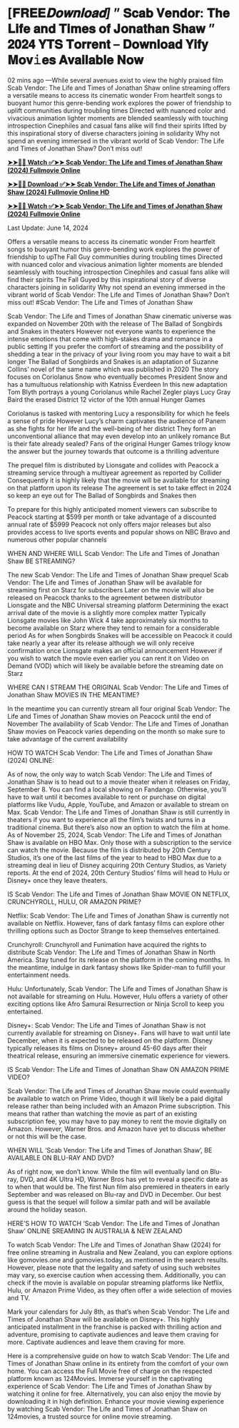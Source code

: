 # [𝐅𝐑𝐄𝐄*𝐃𝐨𝐰𝐧𝐥𝐨𝐚𝐝]* ” 𝐒𝐜𝐚𝐛 𝐕𝐞𝐧𝐝𝐨𝐫: 𝐓𝐡𝐞 𝐋𝐢𝐟𝐞 𝐚𝐧𝐝 𝐓𝐢𝐦𝐞𝐬 𝐨𝐟 𝐉𝐨𝐧𝐚𝐭𝐡𝐚𝐧 𝐒𝐡𝐚𝐰 ” 𝟐𝟎𝟐𝟒 𝐘𝐓𝐒 𝐓𝐨𝐫𝐫𝐞𝐧𝐭 – 𝐃𝐨𝐰𝐧𝐥𝐨𝐚𝐝 𝐘𝐢𝐟𝐲 𝐌𝐨𝐯𝚒𝐞𝐬 𝐀𝐯𝐚𝐢𝐥𝐚𝐛𝐥𝐞 𝐍𝐨𝐰

02 mins ago —While several avenues exist to view the highly praised film Scab Vendor: The Life and Times of Jonathan Shaw online streaming offers a versatile means to access its cinematic wonder From heartfelt songs to buoyant humor this genre-bending work explores the power of friendship to uplift communities during troubling times Directed with nuanced color and vivacious animation lighter moments are blended seamlessly with touching introspection Cinephiles and casual fans alike will find their spirits lifted by this inspirational story of diverse characters joining in solidarity Why not spend an evening immersed in the vibrant world of Scab Vendor: The Life and Times of Jonathan Shaw? Don’t miss out!

**[➤➤🔴📱 Watch ✅➤➤ Scab Vendor: The Life and Times of Jonathan Shaw (2024) Fullmovie Online](https://cutt.ly/tw5Ti7l1)**

**[➤➤🔴📱 Download ✅➤➤ Scab Vendor: The Life and Times of Jonathan Shaw (2024) Fullmovie Online HD](https://cutt.ly/tw5Ti7l1)**

**[➤➤🔴📱 Watch ✅➤➤ Scab Vendor: The Life and Times of Jonathan Shaw (2024) Fullmovie Online](https://cutt.ly/tw5Ti7l1)**

Last Update: June 14, 2024

Offers a versatile means to access its cinematic wonder From heartfelt songs to buoyant humor this genre-bending work explores the power of friendship to upThe Fall Guy communities during troubling times Directed with nuanced color and vivacious animation lighter moments are blended seamlessly with touching introspection Cinephiles and casual fans alike will find their spirits The Fall Guyed by this inspirational story of diverse characters joining in solidarity Why not spend an evening immersed in the vibrant world of Scab Vendor: The Life and Times of Jonathan Shaw? Don’t miss out! #Scab Vendor: The Life and Times of Jonathan Shaw

Scab Vendor: The Life and Times of Jonathan Shaw cinematic universe was expanded on November 20th with the release of The Ballad of Songbirds and Snakes in theaters However not everyone wants to experience the intense emotions that come with high-stakes drama and romance in a public setting If you prefer the comfort of streaming and the possibility of shedding a tear in the privacy of your living room you may have to wait a bit longer The Ballad of Songbirds and Snakes is an adaptation of Suzanne Collins’ novel of the same name which was published in 2020 The story focuses on Coriolanus Snow who eventually becomes President Snow and has a tumultuous relationship with Katniss Everdeen In this new adaptation Tom Blyth portrays a young Coriolanus while Rachel Zegler plays Lucy Gray Baird the erased District 12 victor of the 10th annual Hunger Games

Coriolanus is tasked with mentoring Lucy a responsibility for which he feels a sense of pride However Lucy’s charm captivates the audience of Panem as she fights for her life and the well-being of her district They form an unconventional alliance that may even develop into an unlikely romance But is their fate already sealed? Fans of the original Hunger Games trilogy know the answer but the journey towards that outcome is a thrilling adventure

The prequel film is distributed by Lionsgate and collides with Peacock a streaming service through a multiyear agreement as reported by Collider Consequently it is highly likely that the movie will be available for streaming on that platform upon its release The agreement is set to take effect in 2024 so keep an eye out for The Ballad of Songbirds and Snakes then

To prepare for this highly anticipated moment viewers can subscribe to Peacock starting at $599 per month or take advantage of a discounted annual rate of $5999 Peacock not only offers major releases but also provides access to live sports events and popular shows on NBC Bravo and numerous other popular channels

WHEN AND WHERE WILL Scab Vendor: The Life and Times of Jonathan Shaw BE STREAMING?

The new Scab Vendor: The Life and Times of Jonathan Shaw prequel Scab Vendor: The Life and Times of Jonathan Shaw will be available for streaming first on Starz for subscribers Later on the movie will also be released on Peacock thanks to the agreement between distributor Lionsgate and the NBC Universal streaming platform Determining the exact arrival date of the movie is a slightly more complex matter Typically Lionsgate movies like John Wick 4 take approximately six months to become available on Starz where they tend to remain for a considerable period As for when Songbirds Snakes will be accessible on Peacock it could take nearly a year after its release although we will only receive confirmation once Lionsgate makes an official announcement However if you wish to watch the movie even earlier you can rent it on Video on Demand (VOD) which will likely be available before the streaming date on Starz

WHERE CAN I STREAM THE ORIGINAL Scab Vendor: The Life and Times of Jonathan Shaw MOVIES IN THE MEANTIME?

In the meantime you can currently stream all four original Scab Vendor: The Life and Times of Jonathan Shaw movies on Peacock until the end of November The availability of Scab Vendor: The Life and Times of Jonathan Shaw movies on Peacock varies depending on the month so make sure to take advantage of the current availability

HOW TO WATCH Scab Vendor: The Life and Times of Jonathan Shaw (2024) ONLINE:

As of now, the only way to watch Scab Vendor: The Life and Times of Jonathan Shaw is to head out to a movie theater when it releases on Friday, September 8. You can find a local showing on Fandango. Otherwise, you’ll have to wait until it becomes available to rent or purchase on digital platforms like Vudu, Apple, YouTube, and Amazon or available to stream on Max. Scab Vendor: The Life and Times of Jonathan Shaw is still currently in theaters if you want to experience all the film’s twists and turns in a traditional cinema. But there’s also now an option to watch the film at home. As of November 25, 2024, Scab Vendor: The Life and Times of Jonathan Shaw is available on HBO Max. Only those with a subscription to the service can watch the movie. Because the film is distributed by 20th Century Studios, it’s one of the last films of the year to head to HBO Max due to a streaming deal in lieu of Disney acquiring 20th Century Studios, as Variety reports. At the end of 2024, 20th Century Studios’ films will head to Hulu or Disney+ once they leave theaters.

IS Scab Vendor: The Life and Times of Jonathan Shaw MOVIE ON NETFLIX, CRUNCHYROLL, HULU, OR AMAZON PRIME?

Netflix: Scab Vendor: The Life and Times of Jonathan Shaw is currently not available on Netflix. However, fans of dark fantasy films can explore other thrilling options such as Doctor Strange to keep themselves entertained.

Crunchyroll: Crunchyroll and Funimation have acquired the rights to distribute Scab Vendor: The Life and Times of Jonathan Shaw in North America. Stay tuned for its release on the platform in the coming months. In the meantime, indulge in dark fantasy shows like Spider-man to fulfill your entertainment needs.

Hulu: Unfortunately, Scab Vendor: The Life and Times of Jonathan Shaw is not available for streaming on Hulu. However, Hulu offers a variety of other exciting options like Afro Samurai Resurrection or Ninja Scroll to keep you entertained.

Disney+: Scab Vendor: The Life and Times of Jonathan Shaw is not currently available for streaming on Disney+. Fans will have to wait until late December, when it is expected to be released on the platform. Disney typically releases its films on Disney+ around 45-60 days after their theatrical release, ensuring an immersive cinematic experience for viewers.

IS Scab Vendor: The Life and Times of Jonathan Shaw ON AMAZON PRIME VIDEO?

Scab Vendor: The Life and Times of Jonathan Shaw movie could eventually be available to watch on Prime Video, though it will likely be a paid digital release rather than being included with an Amazon Prime subscription. This means that rather than watching the movie as part of an existing subscription fee, you may have to pay money to rent the movie digitally on Amazon. However, Warner Bros. and Amazon have yet to discuss whether or not this will be the case.

WHEN WILL ‘Scab Vendor: The Life and Times of Jonathan Shaw’, BE AVAILABLE ON BLU-RAY AND DVD?

As of right now, we don’t know. While the film will eventually land on Blu-ray, DVD, and 4K Ultra HD, Warner Bros has yet to reveal a specific date as to when that would be. The first Nun film also premiered in theaters in early September and was released on Blu-ray and DVD in December. Our best guess is that the sequel will follow a similar path and will be available around the holiday season.

HERE’S HOW TO WATCH ‘Scab Vendor: The Life and Times of Jonathan Shaw’ ONLINE SREAMING IN AUSTRALIA & NEW ZEALAND

To watch Scab Vendor: The Life and Times of Jonathan Shaw (2024) for free online streaming in Australia and New Zealand, you can explore options like gomovies.one and gomovies.today, as mentioned in the search results. However, please note that the legality and safety of using such websites may vary, so exercise caution when accessing them. Additionally, you can check if the movie is available on popular streaming platforms like Netflix, Hulu, or Amazon Prime Video, as they often offer a wide selection of movies and TV.

Mark your calendars for July 8th, as that’s when Scab Vendor: The Life and Times of Jonathan Shaw will be available on Disney+. This highly anticipated installment in the franchise is packed with thrilling action and adventure, promising to captivate audiences and leave them craving for more. Captivate audiences and leave them craving for more.

Here is a comprehensive guide on how to watch Scab Vendor: The Life and Times of Jonathan Shaw online in its entirety from the comfort of your own home. You can access the Full Movie free of charge on the respected platform known as 124Movies. Immerse yourself in the captivating experience of Scab Vendor: The Life and Times of Jonathan Shaw by watching it online for free. Alternatively, you can also enjoy the movie by downloading it in high definition. Enhance your movie viewing experience by watching Scab Vendor: The Life and Times of Jonathan Shaw on 124movies, a trusted source for online movie streaming.

